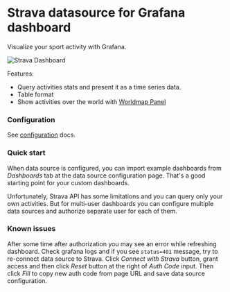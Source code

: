 # Strava datasource for Grafana dashboard

Visualize your sport activity with Grafana.

![Strava Dashboard](https://user-images.githubusercontent.com/4932851/72068746-d54a9580-32f6-11ea-9352-c2bcaa2a723a.png)

Features:

- Query activities stats and present it as a time series data.
- Table format
- Show activities over the world with [Worldmap Panel](https://grafana.com/grafana/plugins/grafana-worldmap-panel)

### Configuration

See [configuration](docs/configuration.md) docs.

### Quick start

When data source is configured, you can import example dashboards from _Dashboards_ tab at the data source configuration page. That's a good starting point for your custom dashboards.

Unfortunately, Strava API has some limitations and you can query only your own activities. But for multi-user dashboards you can configure multiple data sources and authorize separate user for each of them.

### Known issues

After some time after authorization you may see an error while refreshing dashboard. Check grafana logs and if you see `status=401` message, try to re-connect data source to Strava. Click _Connect with Strava_ button, grant access and then click _Reset_ button at the right of _Auth Code_ input. Then click _Fill_ to copy new auth code from page URL and save data source configuration.
